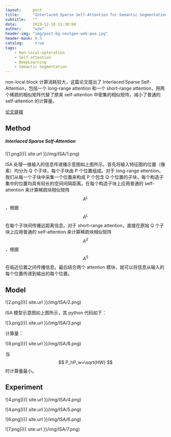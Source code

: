 ```yaml
---
layout:     post
title:      "Interlaced Sparse Self-Attention for Semantic Segmentation"
subtitle:   ""
date:       2019-12-18 11:30:00
author:     "wzw"
header-img: "img/post-bg-nextgen-web-pwa.jpg"
header-mask: 0.3
catalog:     true
tags:
    - Non-local-opteration
    - Self-attention
    - DeepLearning
    - Semantic Segmentation
---
```

<script type="text/javascript" async src="https://cdn.mathjax.org/mathjax/latest/MathJax.js?config=TeX-MML-AM_CHTML"> </script>
non-local block 计算消耗较大，这篇论文提出了 Interlaced Sparse Self-Attention，包括一个 long-range attention  和一个 short-range attention，用两个稀疏的相似矩阵代替了原来 self-attention 中密集的相似矩阵，减小了普通的 self-attention 的计算量。

[论文链接][paper-link]

## Method

#####   Interlaced Sparse Self-Attention

![1.png]({{ site.url }}/img/ISA/1.png)

ISA 处理一维输入的信息传递播示意图如上图所示。首先将输入特征图的位置（像素）均分为 Q 个子块，每个子块由 P 个位置组成。对于 long-range attention，我们从每一个子块中采集一个位置来构成 P 个包含 Q 个位置的子块，每个构造子集中的位置均具有较长的空间间隔距离。在每个构造子块上应用普通的 self-attention 来计算稀疏块相似矩阵
$$
A^L
$$
，根据
$$
A^L
$$
在每个子块间传播远距离信息。对于 short-range attention，直接在原始 Q 个子块上应用普通的 self-attention 来计算稀疏块相似矩阵
$$
A^S
$$
，根据
$$
A^S
$$
在临近位置之间传播信息。最后结合两个 attention 模块，就可以将信息从输入的每个位置传递到输出的每个位置。

## Model

![2.png]({{ site.url }}/img/ISA/2.png)

ISA 模型示意图如上图所示，其 python 代码如下：

![3.png]({{ site.url }}/img/ISA/3.png)

计算量：

![8.png]({{ site.url }}/img/ISA/8.png)

当
$$
P_hP_w=\sqrt{HW}
$$
时计算量最小。

## Experiment

![4.png]({{ site.url }}/img/ISA/4.png)

![4.png]({{ site.url }}/img/ISA/5.png)

![6.png]({{ site.url }}/img/ISA/6.png)

![7.png]({{ site.url }}/img/ISA/7.png)

[paper-link]: https://arxiv.org/abs/1907.12273

